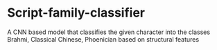 # Script-family-classifier
A CNN based model that classifies the given character into the classes Brahmi, Classical Chinese, Phoenician based on structural features

